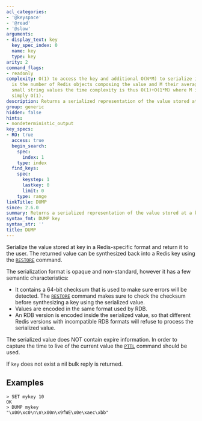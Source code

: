 ```yaml
---
acl_categories:
- '@keyspace'
- '@read'
- '@slow'
arguments:
- display_text: key
  key_spec_index: 0
  name: key
  type: key
arity: 2
command_flags:
- readonly
complexity: O(1) to access the key and additional O(N*M) to serialize it, where N
  is the number of Redis objects composing the value and M their average size. For
  small string values the time complexity is thus O(1)+O(1*M) where M is small, so
  simply O(1).
description: Returns a serialized representation of the value stored at a key.
group: generic
hidden: false
hints:
- nondeterministic_output
key_specs:
- RO: true
  access: true
  begin_search:
    spec:
      index: 1
    type: index
  find_keys:
    spec:
      keystep: 1
      lastkey: 0
      limit: 0
    type: range
linkTitle: DUMP
since: 2.6.0
summary: Returns a serialized representation of the value stored at a key.
syntax_fmt: DUMP key
syntax_str: ''
title: DUMP
---
```

Serialize the value stored at key in a Redis-specific format and return it to
the user.
The returned value can be synthesized back into a Redis key using the [`RESTORE`](/commands/restore)
command.

The serialization format is opaque and non-standard, however it has a few
semantic characteristics:

* It contains a 64-bit checksum that is used to make sure errors will be
  detected.
  The [`RESTORE`](/commands/restore) command makes sure to check the checksum before synthesizing a
  key using the serialized value.
* Values are encoded in the same format used by RDB.
* An RDB version is encoded inside the serialized value, so that different Redis
  versions with incompatible RDB formats will refuse to process the serialized
  value.

The serialized value does NOT contain expire information.
In order to capture the time to live of the current value the [`PTTL`](/commands/pttl) command
should be used.

If `key` does not exist a nil bulk reply is returned.

## Examples

```
> SET mykey 10
OK
> DUMP mykey
"\x00\xc0\n\n\x00n\x9fWE\x0e\xaec\xbb"
```
